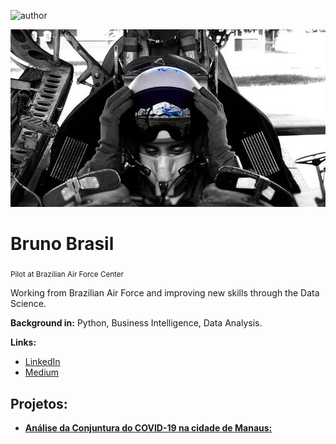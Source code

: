 ![author](https://img.shields.io/badge/author-brunobf09-red.svg)

<p align="center">
  <img src="banner.jpg" >
</p>

# Bruno Brasil
<sub>Pilot at Brazilian Air Force Center</sub>


Working from Brazilian Air Force and improving new skills through the Data Science.

**Background in:** Python, Business Intelligence, Data Analysis.

**Links:**
* [LinkedIn](https://www.linkedin.com/in/bruno-brasil-8a34101b6/)
* [Medium](https://medium.com/@brunobf09)


## Projetos:

* **[Análise da Conjuntura do COVID-19 na cidade de Manaus:](https://github.com/brunobf09/COVID-19-Manaus/blob/main/%5BARTIGO%5D_COVID_Manaus.ipynb)**
